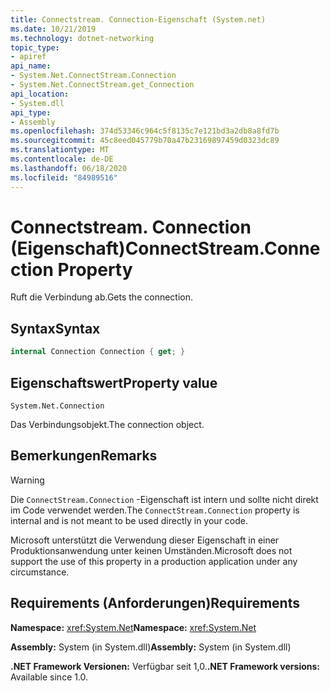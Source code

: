 ```yaml
---
title: Connectstream. Connection-Eigenschaft (System.net)
ms.date: 10/21/2019
ms.technology: dotnet-networking
topic_type:
- apiref
api_name:
- System.Net.ConnectStream.Connection
- System.Net.ConnectStream.get_Connection
api_location:
- System.dll
api_type:
- Assembly
ms.openlocfilehash: 374d53346c964c5f8135c7e121bd3a2db8a8fd7b
ms.sourcegitcommit: 45c8eed045779b70a47b23169897459d0323dc89
ms.translationtype: MT
ms.contentlocale: de-DE
ms.lasthandoff: 06/18/2020
ms.locfileid: "84989516"
---
```

# <a name="connectstreamconnection-property"></a><span data-ttu-id="d3bdb-102">Connectstream. Connection (Eigenschaft)</span><span class="sxs-lookup"><span data-stu-id="d3bdb-102">ConnectStream.Connection Property</span></span>

<span data-ttu-id="d3bdb-103">Ruft die Verbindung ab.</span><span class="sxs-lookup"><span data-stu-id="d3bdb-103">Gets the connection.</span></span>

## <a name="syntax"></a><span data-ttu-id="d3bdb-104">Syntax</span><span class="sxs-lookup"><span data-stu-id="d3bdb-104">Syntax</span></span>

```csharp
internal Connection Connection { get; }
```

## <a name="property-value"></a><span data-ttu-id="d3bdb-105">Eigenschaftswert</span><span class="sxs-lookup"><span data-stu-id="d3bdb-105">Property value</span></span>

`System.Net.Connection`

<span data-ttu-id="d3bdb-106">Das Verbindungsobjekt.</span><span class="sxs-lookup"><span data-stu-id="d3bdb-106">The connection object.</span></span>

## <a name="remarks"></a><span data-ttu-id="d3bdb-107">Bemerkungen</span><span class="sxs-lookup"><span data-stu-id="d3bdb-107">Remarks</span></span>

> [!WARNING]
> <span data-ttu-id="d3bdb-108">Die `ConnectStream.Connection` -Eigenschaft ist intern und sollte nicht direkt im Code verwendet werden.</span><span class="sxs-lookup"><span data-stu-id="d3bdb-108">The `ConnectStream.Connection` property is internal and is not meant to be used directly in your code.</span></span>
>
> <span data-ttu-id="d3bdb-109">Microsoft unterstützt die Verwendung dieser Eigenschaft in einer Produktionsanwendung unter keinen Umständen.</span><span class="sxs-lookup"><span data-stu-id="d3bdb-109">Microsoft does not support the use of this property in a production application under any circumstance.</span></span>

## <a name="requirements"></a><span data-ttu-id="d3bdb-110">Requirements (Anforderungen)</span><span class="sxs-lookup"><span data-stu-id="d3bdb-110">Requirements</span></span>

<span data-ttu-id="d3bdb-111">**Namespace:** <xref:System.Net></span><span class="sxs-lookup"><span data-stu-id="d3bdb-111">**Namespace:** <xref:System.Net></span></span>

<span data-ttu-id="d3bdb-112">**Assembly:** System (in System.dll)</span><span class="sxs-lookup"><span data-stu-id="d3bdb-112">**Assembly:** System (in System.dll)</span></span>

<span data-ttu-id="d3bdb-113">**.NET Framework Versionen:** Verfügbar seit 1,0.</span><span class="sxs-lookup"><span data-stu-id="d3bdb-113">**.NET Framework versions:** Available since 1.0.</span></span>
